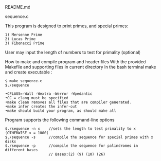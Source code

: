 README.md

sequence.c

This program is designed to print primes, and special primes:

	1) Mersenne Prime
	2) Lucas Prime
	3) Fibonacci Prime

User may input the length of numbers to test for primality (optional)

How to make and compile program and header files
With the provided Makefile and supporting files in current directory
In the bash terminal make and create executable :
	
	$ make sequence.c
	$./sequence

	•CFLAGS=-Wall -Wextra -Werror -Wpedantic
	•CC = clang must be specified
	•make clean removes all files that are compiler generated.
	•make infer creates the infer-out
	•make should build your program, as should make all

Program supports the following command-line options
	
	$./sequence -n x	//sets the length to test primality to x (OTHERWISE x = 1000)
	$./sequence -s		//compile the sequence for special primes with x disks
	$./sequence -p		//compile the sequence for palindromes in different bases 
						// Bases:(2) (9) (10) (26)
